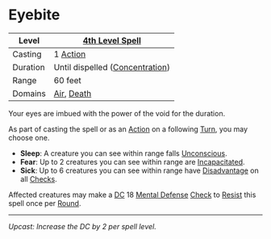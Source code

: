 # Eyebite

| Level    | [4th Level Spell](4th%20Level%20Spells.md)                                   |
| -------- | ---------------------------------------------------------------------------- |
| Casting  | 1 [Action](../../../../Game%20Procedures/Core%20Procedures/Action.md)        |
| Duration | Until dispelled ([Concentration](../../Concentration.md))                    |
| Range    | 60 feet                                                                      |
| Domains  | [Air](../../Spell%20Domains/Air.md), [Death](../../Spell%20Domains/Death.md) |

Your eyes are imbued with the power of the void for the duration.

As part of casting the spell or as an [Action](../../../../Game%20Procedures/Core%20Procedures/Action.md) on a following [Turn](../../../../Game%20Procedures/Core%20Procedures/Turn.md), you may choose one.

- **Sleep**: A creature you can see within range falls [Unconscious](../../../../Game%20Procedures/Conditions/Unconscious.md).
- **Fear**: Up to 2 creatures you can see within range are [Incapacitated](../../../../Game%20Procedures/Conditions/Incapacitated.md).
- **Sick**: Up to 6 creatures you can see within range have [Disadvantage](../../../../Game%20Procedures/Die%20Rolling%20Mechanics/Disadvantage.md) on all [Checks](../../../../Game%20Procedures/Core%20Procedures/Check.md).

Affected creatures may make a [DC](../../../../Game%20Procedures/Core%20Procedures/DC.md) 18 [Mental Defense](../../../../Player%20Characters/Derived%20Statistics/Mental%20Defense.md) [Check](../../../../Game%20Procedures/Core%20Procedures/Check.md) to [Resist](../../Resist.md) this spell once per [Round](../../../../Game%20Procedures/Core%20Procedures/Round.md).

---
*Upcast: Increase the DC by 2 per spell level.*
